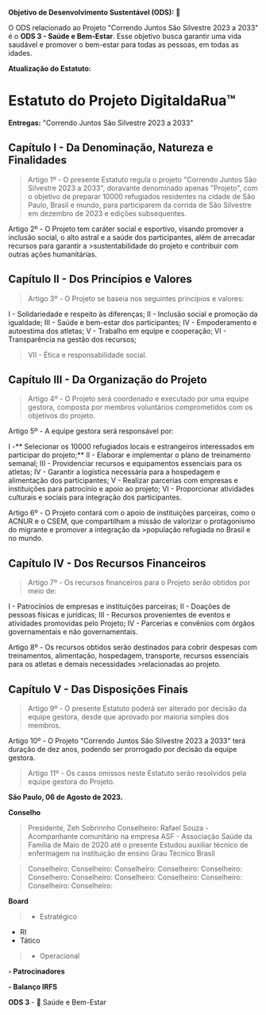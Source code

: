 **Objetivo de Desenvolvimento Sustentável (ODS):** 🎯

O ODS relacionado ao Projeto "Correndo Juntos São Silvestre 2023 a 2033" é o **ODS 3 - Saúde e Bem-Estar**. Esse objetivo busca garantir uma vida saudável e promover o bem-estar para todas as pessoas, em todas as idades.

**Atualização do Estatuto:**

# Estatuto do Projeto DigitaldaRua™

**Entregas:** "Correndo Juntos São Silvestre 2023 a 2033"

## Capítulo I - Da Denominação, Natureza e Finalidades

>Artigo 1º - O presente Estatuto regula o projeto "Correndo Juntos São Silvestre 2023 a 2033", doravante denominado apenas "Projeto", com o objetivo de preparar 10000 refugiados residentes na cidade de São Paulo, Brasil e mundo, para participarem da corrida de São Silvestre em dezembro de 2023 e edições subsequentes.

Artigo 2º - O Projeto tem caráter social e esportivo, visando promover a inclusão social, o alto astral e a saúde dos participantes, além de arrecadar recursos para garantir a >sustentabilidade do projeto e contribuir com outras ações humanitárias.

## Capítulo II - Dos Princípios e Valores

>Artigo 3º - O Projeto se baseia nos seguintes princípios e valores:

I - Solidariedade e respeito às diferenças;
II - Inclusão social e promoção da igualdade;
III - Saúde e bem-estar dos participantes;
IV - Empoderamento e autoestima dos atletas;
V - Trabalho em equipe e cooperação;
VI - Transparência na gestão dos recursos;
>VII - Ética e responsabilidade social.

## Capítulo III - Da Organização do Projeto

>Artigo 4º - O Projeto será coordenado e executado por uma equipe gestora, composta por membros voluntários comprometidos com os objetivos do projeto.

Artigo 5º - A equipe gestora será responsável por:

I -** Selecionar os 10000 refugiados locais e estrangeiros interessados em participar do projeto;**
II - Elaborar e implementar o plano de treinamento semanal;
III - Providenciar recursos e equipamentos essenciais para os atletas;
IV - Garantir a logística necessária para a hospedagem e alimentação dos participantes;
V - Realizar parcerias com empresas e instituições para patrocínio e apoio ao projeto;
VI - Proporcionar atividades culturais e sociais para integração dos participantes.

Artigo 6º - O Projeto contará com o apoio de instituições parceiras, como o ACNUR e o CSEM, que compartilham a missão de valorizar o protagonismo do migrante e promover a integração da >população refugiada no Brasil e no mundo.

## Capítulo IV - Dos Recursos Financeiros

>Artigo 7º - Os recursos financeiros para o Projeto serão obtidos por meio de:

I - Patrocínios de empresas e instituições parceiras;
II - Doações de pessoas físicas e jurídicas;
III - Recursos provenientes de eventos e atividades promovidas pelo Projeto;
IV - Parcerias e convênios com órgãos governamentais e não governamentais.

Artigo 8º - Os recursos obtidos serão destinados para cobrir despesas com treinamentos, alimentação, hospedagem, transporte, recursos essenciais para os atletas e demais necessidades >relacionadas ao projeto.

## Capítulo V - Das Disposições Finais

> Artigo 9º - O presente Estatuto poderá ser alterado por decisão da equipe gestora, desde que aprovado por maioria simples dos membros.

Artigo 10º - O Projeto "Correndo Juntos São Silvestre 2023 a 2033" terá duração de dez anos, podendo ser prorrogado por decisão da equipe gestora.

> Artigo 11º - Os casos omissos neste Estatuto serão resolvidos pela equipe gestora do Projeto.

**São Paulo, 06 de Agosto de 2023.**

**Conselho**

>Presidente, Zeh Sobrinnho
>Conselheiro: Rafael Souza - Acompanhante comunitário na empresa ASF - Associação Saúde da Família de Maio de 2020 até o presente
>Estudou auxiliar técnico de enfermagem na instituição de ensino Grau Técnico Brasil

>Conselheiro:
Conselheiro:
Conselheiro:
Conselheiro:
Conselheiro:
Conselheiro:
Conselheiro:
Conselheiro:
Conselheiro:
Conselheiro:
Conselheiro:
>Conselheiro:

**Board**
>- Estratégico
- RI
- Tático
>- Operacional

**- Patrocinadores**

**- Balanço IRFS**

**ODS 3** - 🎯 Saúde e Bem-Estar
